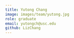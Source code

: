 ```yaml
---
title: Yutong Chang
image: images/team/yutong.jpg
role: graduate
email: yutongch@usc.edu
github: LizChang
---
```


